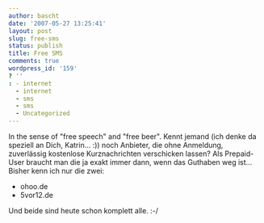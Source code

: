 ```yaml
---
author: bascht
date: '2007-05-27 13:25:41'
layout: post
slug: free-sms
status: publish
title: Free SMS
comments: true
wordpress_id: '159'
? ''
: - internet
  - internet
  - sms
  - sms
  - Uncategorized
---
```


In the sense of "free speech" and "free beer". Kennt jemand (ich
denke da speziell an Dich, Katrin... :)) noch Anbieter, die ohne
Anmeldung, zuverlässig kostenlose Kurznachrichten verschicken
lassen? Als Prepaid-User braucht man die ja exakt immer dann, wenn
das Guthaben weg ist... Bisher kenn ich nur die zwei:
-   ohoo.de
-   5vor12.de

Und beide sind heute schon komplett alle. :-/


